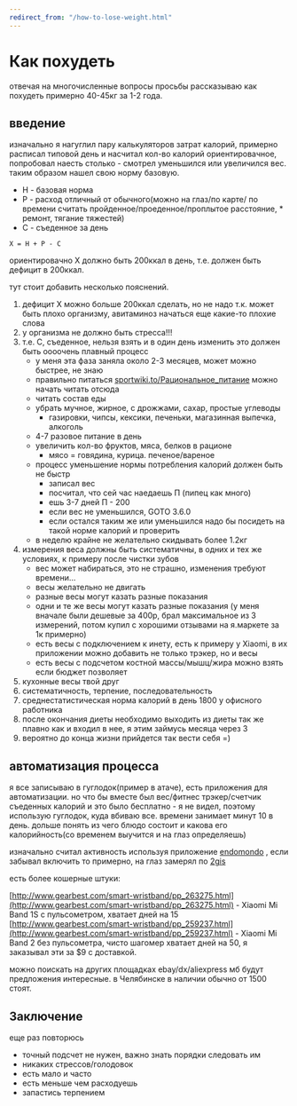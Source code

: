 ```yaml
---
redirect_from: "/how-to-lose-weight.html"
---
```

# Как похудеть
отвечая на многочисленные вопросы просьбы рассказываю как похудеть примерно 40-45кг за 1-2 года.

## введение
изначально я нагуглил пару калькуляторов затрат калорий, примерно расписал типовой день и насчитал кол-во калорий ориентировачное, попробовал наесть столько - смотрел уменьшился или увеличился вес. таким образом нашел свою норму базовую.

* Н - базовая норма
* Р - расход отличный от обычного(можно на глаз/по карте/ по времени считать пройденное/проеденное/проплытое расстояние, * ремонт, тягание тяжестей)
* С - съеденное за день

```
Х = Н + Р - С
```

ориентировачно Х должно быть 200ккал в день, т.е. должен быть дефицит в 200ккал.

тут стоит добавить несколько пояснений.
1. дефицит Х можно больше 200ккал сделать, но не надо т.к. может быть плохо организму, авитаминоз начаться еще какие-то плохие слова
2. у организма не должно быть стресса!!!
3. т.е. С, съеденное, нельзя взять и в один день изменить это должен быть оооочень плавный процесс
    * у меня эта фаза заняла около 2-3 месяцев, может можно быстрее, не знаю
    * правильно питаться [sportwiki.to/Рациональное_питание](http://sportwiki.to/%D0%A0%D0%B0%D1%86%D0%B8%D0%BE%D0%BD%D0%B0%D0%BB%D1%8C%D0%BD%D0%BE%D0%B5_%D0%BF%D0%B8%D1%82%D0%B0%D0%BD%D0%B8%D0%B5) можно начать читать отсюда
    * читать состав еды
    * убрать мучное, жирное, с дрожжами, сахар, простые углеводы
        * газировки, чипсы, кексики, печеньки, магазинная выпечка, алкоголь
    * 4-7 разовое питание в день
    * увеличить кол-во фруктов, мяса, белков в рационе
        * мясо = говядина, курица. печеное/вареное
    * процесс уменьшение нормы потребления калорий должен быть не быстр
        * записал вес
        * посчитал, что сей час наедаешь П (пипец как много)
        * ешь 3-7 дней П - 200
        * если вес не уменьшился, GOTO 3.6.0
        * если остался таким же или уменьшился надо бы посидеть на такой норме калорий и проверить
    * в неделю крайне не желательно скидывать более 1.2кг
4. измерения веса должны быть систематичны, в одних и тех же условиях, к примеру после чистки зубов
    * вес может набираться, это не страшно, изменения требуют времени...
    * весы желательно не двигать
    * разные весы могут казать разные показания
    * одни и те же весы могут казать разные показания (у меня вначале были дешевые за 400р, брал максимальное из 3 измерений, потом купил с хорошими отзывами на я.маркете за 1к примерно)
    * есть весы с подключением к инету, есть к примеру у Xiaomi, в их приложении можно добавить не только трэкер, но и весы
    * есть весы с подсчетом костной массы/мышц/жира можно взять если бюджет позволяет
5. кухонные весы твой друг
6. систематичность, терпение, последовательность
7. среднестатистическая норма калорий в день 1800 у офисного работника
8. после окончания диеты необходимо выходить из диеты так же плавно как и входил в нее, я этим займусь месяца через 3
9. вероятно до конца жизни прийдется так вести себя =)

## автоматизация процесса

я все записываю в гуглодок(пример в атаче), есть приложения для автоматизации. но что бы вместе был вес/фитнес трэкер/счетчик съеденных калорий и это было бесплатно - я не видел, поэтому использую гуглодок, куда вбиваю все. времени занимает минут 10 в день. дольше понять из чего блюдо состоит и какова его калорийность(со временем выучится и на глаз определяешь)

изначально считал активность используя приложение [endomondo](https://www.endomondo.com/) , если забывал включить то примерно, на глаз замерял по [2gis](http://2gis.ru)

есть более кошерные штуки:

[http://www.gearbest.com/smart-wristband/pp_263275.html](http://www.gearbest.com/smart-wristband/pp_263275.html) - Xiaomi Mi Band 1S с пульсометром, хватает дней на 15
[http://www.gearbest.com/smart-wristband/pp_259237.html](http://www.gearbest.com/smart-wristband/pp_259237.html) - Xiaomi Mi Band 2 без пульсометра, чисто шагомер хватает дней на 50, я заказывал эти за $9 с доставкой.

можно поискать на других площадках ebay/dx/aliexpress мб будут предложения интересные. в Челябинске в наличии обычно от 1500 стоят.

## Заключение

еще раз повторюсь
* точный подсчет не нужен, важно знать порядки следовать им
* никаких стрессов/голодовок
* есть мало и часто
* есть меньше чем расходуешь
* запастись терпением
